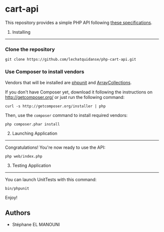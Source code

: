 # cart-api

This repository provides a simple PHP API following [these specifications][1].


1) Installing
----------------------------------
### Clone the repository

    git clone https://github.com/lechatquidanse/php-cart-api.git
    

### Use Composer to install vendors

Vendors that will be installed are [phpunit][2] and [ArrayCollections][3].

If you don't have Composer yet, download it following the instructions on
http://getcomposer.org/ or just run the following command:

    curl -s http://getcomposer.org/installer | php

Then, use the `composer` command to install required vendors:

    php composer.phar install

2) Launching Application
--------------------------------

Congratulations! You're now ready to use the API:

    php web/index.php


3) Testing Application
--------------------------------

You can launch UnitTests with this command:

    bin/phpunit

Enjoy!

[1]: https://github.com/lechatquidanse/cart-api/blob/master/features/README.txt
[2]: https://phpunit.de/
[3]: https://github.com/doctrine/collections

Authors
-------

* Stéphane EL MANOUNI
